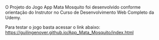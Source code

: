 O Projeto do Jogo App Mata Mosquito foi desenvolvido conforme orientação do Instrutor no Curso de Desenvolvimento Web Completo da Udemy.

Para testar o jogo basta acessar o link abaixo:
https://guilingenover.github.io/App_Mata_Mosquito/index.html

